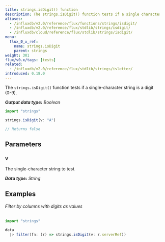 ```yaml
---
title: strings.isDigit() function
description: The strings.isDigit() function tests if a single character string is a digit (0-9).
aliases:
  - /influxdb/v2.0/reference/flux/functions/strings/isdigit/
  - /influxdb/v2.0/reference/flux/stdlib/strings/isdigit/
  - /influxdb/cloud/reference/flux/stdlib/strings/isdigit/
menu:
  flux_0_x_ref:
    name: strings.isDigit
    parent: strings
weight: 301
flux/v0.x/tags: [tests]
related:
  - /influxdb/v2.0/reference/flux/stdlib/strings/isletter/
introduced: 0.18.0
---
```


The `strings.isDigit()` function tests if a single-character string is a digit (0-9).

_**Output data type:** Boolean_

```js
import "strings"

strings.isDigit(v: "A")

// Returns false
```

## Parameters

### v
The single-character string to test.

_**Data type:** String_

## Examples

###### Filter by columns with digits as values
```js
import "strings"

data
  |> filter(fn: (r) => strings.isDigit(v: r.serverRef))
```
